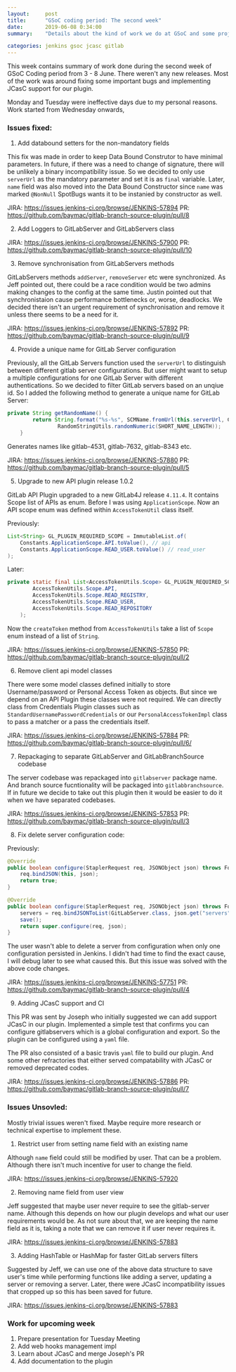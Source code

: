 ```yaml
---
layout:     post
title:      "GSoC coding period: The second week"
date:       2019-06-08 0:34:00
summary:    "Details about the kind of work we do at GSoC and some project specific details."

categories: jenkins gsoc jcasc gitlab
---
```


This week contains summary of work done during the second week of GSoC Coding period from 3 - 8 June. There weren't any new releases. Most of the work was around fixing some important bugs and implementing JCasC support for our plugin.

Monday and Tuesday were ineffective days due to my personal reasons. Work started from Wednesday onwards,

### Issues fixed:

1. Add databound setters for the non-mandatory fields

This fix was made in order to keep Data Bound Construtor to have minimal parameters. In future, if there was a need to change of signature, there will be unlikely a binary incompatibility issue. So we decided to only use `serverUrl` as the mandatory parameter and set it is as `final` variable. Later, `name` field was also moved into the Data Bound Constructor since `name` was marked `@NonNull` SpotBugs wants it to be instanied by constructor as well. 

JIRA: https://issues.jenkins-ci.org/browse/JENKINS-57894
PR: https://github.com/baymac/gitlab-branch-source-plugin/pull/8

2. Add Loggers to GitLabServer and GitLabServers class

JIRA: https://issues.jenkins-ci.org/browse/JENKINS-57900
PR: https://github.com/baymac/gitlab-branch-source-plugin/pull/10

3. Remove synchronisation from GitLabServers methods

GitLabServers methods `addServer`, `removeServer` etc were synchronized. As Jeff pointed out, there could be a race condition would be two admins making changes to the config at the same time. Justin pointed out that synchronistaion cause performance bottlenecks or, worse, deadlocks. We decided there isn't an urgent requirement of synchronisation and remove it unless there seems to be a need for it. 

JIRA: https://issues.jenkins-ci.org/browse/JENKINS-57892
PR: https://github.com/baymac/gitlab-branch-source-plugin/pull/9

4. Provide a unique name for GitLab Server configuration

Previously, all the GitLab Servers function used the `serverUrl` to distinguish between different gitlab server configurations. But user might want to setup a multiple configurations for one GitLab Server with different authentications. So we decided to filter GitLab servers based on an unqiue id. So I added the following method to generate a unique name for GitLab Server:

```java
private String getRandomName() {
        return String.format("%s-%s", SCMName.fromUrl(this.serverUrl, COMMON_PREFIX_HOSTNAMES),
                RandomStringUtils.randomNumeric(SHORT_NAME_LENGTH));
    }
```

Generates names like gitlab-4531, gitlab-7632, gitlab-8343 etc.

JIRA: https://issues.jenkins-ci.org/browse/JENKINS-57880
PR: https://github.com/baymac/gitlab-branch-source-plugin/pull/5

5. Upgrade to new API plugin release 1.0.2

GitLab API Plugin upgraded to a new GitLab4J release `4.11.4`. It contains Scope list of APIs as enum. Before I was using `ApplicationScope`. Now an API scope enum was defined within `AccessTokenUtil` class itself.

Previously:

```java
List<String> GL_PLUGIN_REQUIRED_SCOPE = ImmutableList.of(
    Constants.ApplicationScope.API.toValue(), // api
    Constants.ApplicationScope.READ_USER.toValue() // read_user
);
```

Later:

```java
private static final List<AccessTokenUtils.Scope> GL_PLUGIN_REQUIRED_SCOPE = ImmutableList.of(
        AccessTokenUtils.Scope.API,
        AccessTokenUtils.Scope.READ_REGISTRY,
        AccessTokenUtils.Scope.READ_USER,
        AccessTokenUtils.Scope.READ_REPOSITORY
    );
```

Now the `createToken` method from `AccessTokenUtils` take a list of `Scope` enum instead of a list of `String`.

JIRA: https://issues.jenkins-ci.org/browse/JENKINS-57850
PR: https://github.com/baymac/gitlab-branch-source-plugin/pull/2

6. Remove client api model classes

There were some model classes defined initially to store Username/password or Personal Access Token as objects. But since we depend on an API Plugin these classes were not required. We can directly class from Credentials Plugin classes such as `StandardUsernamePasswordCredentials` or our `PersonalAccessTokenImpl` class to pass a matcher or a pass the credentials itself.

JIRA: https://issues.jenkins-ci.org/browse/JENKINS-57884
PR: https://github.com/baymac/gitlab-branch-source-plugin/pull/6/

7. Repackaging to separate GitLabServer and GitLabBranchSource codebase

The server codebase was repackaged into `gitlabserver` package name. And branch source fucntionality will be packaged into `gitlabbranchsource`. If in future we decide to take out this plugin then it would be easier to do it when we have separated codebases.

JIRA: https://issues.jenkins-ci.org/browse/JENKINS-57853
PR: https://github.com/baymac/gitlab-branch-source-plugin/pull/3

8. Fix delete server configuration code:

Previously:

```java
@Override
public boolean configure(StaplerRequest req, JSONObject json) throws FormException {
    req.bindJSON(this, json);
    return true;
}
```

```java
@Override
public boolean configure(StaplerRequest req, JSONObject json) throws FormException {
    servers = req.bindJSONToList(GitLabServer.class, json.get("servers"));
    save();
    return super.configure(req, json);
}
```

The user wasn't able to delete a server from configuration when only one configuration persisted in Jenkins. I didn't had time to find the exact cause, I will debug later to see what caused this. But this issue was solved with the above code changes.

JIRA: https://issues.jenkins-ci.org/browse/JENKINS-57751
PR: https://github.com/baymac/gitlab-branch-source-plugin/pull/4

9. Adding JCasC support and CI

This PR was sent by Joseph who initially suggested we can add support JCasC in our plugin. Implemented a simple test that confirms you can configure gitlabservers which is a global configuration and export. So the plugin can be configured using a `yaml` file. 

The PR also consisted of a basic travis `yaml` file to build our plugin. And some other refractories that either served compatability with JCasC or removed deprecated codes.

JIRA: https://issues.jenkins-ci.org/browse/JENKINS-57886
PR: https://github.com/baymac/gitlab-branch-source-plugin/pull/7

### Issues Unsovled:

Mostly trivial issues weren't fixed. Maybe require more research or technical expertise to implement these.

1. Restrict user from setting name field with an existing name

Although `name` field could still be modified by user. That can be a problem. Although there isn't much incentive for user to change the field.

JIRA: https://issues.jenkins-ci.org/browse/JENKINS-57920

2. Removing name field from user view

Jeff suggested that maybe user never require to see the gitlab-server name. Although this depends on how our plugin develops and what our user requirements would be. As not sure about that, we are keeping the name field as it is, taking a note that we can remove it if user never requires it.

JIRA: https://issues.jenkins-ci.org/browse/JENKINS-57883

3. Adding HashTable or HashMap for faster GitLab servers filters

Suggested by Jeff, we can use one of the above data structure to save user's time while performing functions like adding a server, updating a server or removing a server. Later, there were JCasC incompatibility issues that cropped up so this has been saved for future.

JIRA: https://issues.jenkins-ci.org/browse/JENKINS-57883

### Work for upcoming week

1. Prepare presentation for Tuesday Meeting
2. Add web hooks management impl
3. Learn about JCasC and merge Joseph's PR
4. Add documentation to the plugin